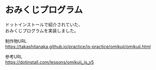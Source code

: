 # おみくじプログラム

ドットインストールで紹介されていた、  
おみくじプログラムを実装しました。

制作物URL  
https://takashitanaka.github.io/practice/js-practice/omikuji/omikuji.html

参考URL  
https://dotinstall.com/lessons/omikuji_js_v5
